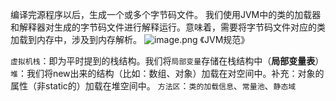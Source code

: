 编译完源程序以后，生成一个或多个字节码文件。
我们使用JVM中的类的加载器和解释器对生成的字节码文件进行解释运行。意味着，需要将字节码文件对应的类加载到内存中，涉及到内存解析。
![image.png](https://cdn.nlark.com/yuque/0/2022/png/28932072/1655979949895-e1cdcd8e-138d-4f69-876f-e4ba646206dd.png#averageHue=%23bcc5a5&clientId=ud6ce3033-a044-4&from=paste&height=389&id=uaf5866d5&originHeight=389&originWidth=527&originalType=binary&ratio=1&rotation=0&showTitle=false&size=130096&status=done&style=none&taskId=u55b229b3-12cf-4644-be29-edcebb3a567&title=&width=527)
《JVM规范》

`虚拟机栈`：即为平时提到的栈结构。我们将`局部变量`存储在栈结构中（**局部变量表**）
`堆`：我们将new出来的结构（比如：数组、对象）加载在对空间中。补充：对象的属性（非static的）加载在堆空间中。
`方法区`：`类的加载信息`、`常量池`、`静态域`











